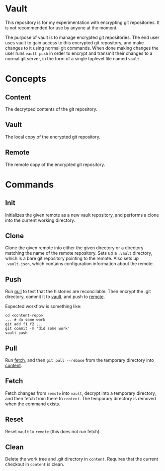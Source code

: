 # Vault

This repository is for my experimentation with encrypting git repositories.
It is not recommended for use by anyone at the moment.

The purpose of vault is to manage encrypted git repositories. The end user uses
vault to gain access to this encrypted git repository, and make changes to it
using normal git commands. When done making changes the user runs `vault push`
in order to encrypt and transmit their changes to a normal git server, in
the form of a single toplevel file named `vault`.

# Concepts

## Content

The decrytped contents of the git repository.

## Vault

The local copy of the encrypted git repository.

## Remote

The remote copy of the encrypted git repository.

# Commands

## Init

Initializes the given remote as a new vault repository, and performs a clone
into the current working directory.

## Clone

Clone the given remote into either the given directory or a directory matching
the name of the remote repository. Sets up a `.vault` directory, which is a bare
git repository pointing to the remote. Also sets up `.vault.json`, which contains
configuration information about the remote.

## Push

Run [pull](#pull) to test that the histories are reconcilable.
Then encrypt the .git directory, commit it to [vault](#vault),
and push to [remote](#remote).

Expected workflow is something like:

    cd <content-repo>
    ... # do some work
    git add f1 f2 ...
    git commit -m 'did some work'
    vault push

## Pull

Run [fetch](#fetch), and then `git pull --rebase` from the temporary directory into [content](#content).

## Fetch

Fetch changes from `remote` into `vault`, decrypt into a temporary directory,
and then fetch from there to `content`. The temporary directory is removed
when the command exists.

## Reset

Reset `vault` to `remote` (this does not run fetch).

## Clean

Delete the work tree and .git directory in `content`. Requires that the
current checkout in `content` is clean.
